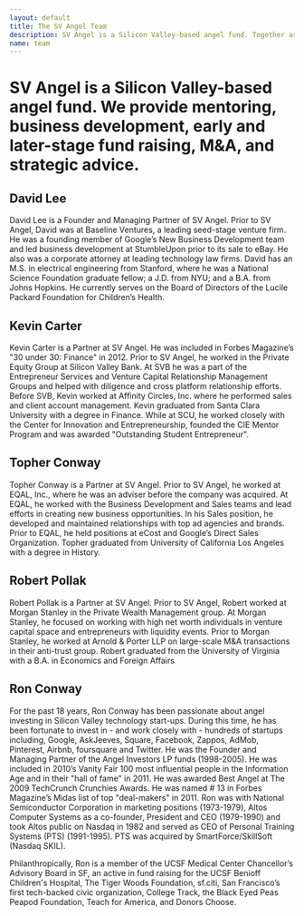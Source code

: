 ```yaml
---
layout: default
title: The SV Angel Team
description: SV Angel is a Silicon Valley-based angel fund. Together as a team we provide mentoring, business development, early and later-stage fund raising, M&amp;A, and strategic advice.
name: team
---
```


# SV Angel is a Silicon Valley-based angel fund. We provide mentoring, business development, early and later-stage fund raising, M&amp;A, and strategic advice.

## David Lee
David Lee is a Founder and Managing Partner of SV Angel. Prior to SV Angel, David was at Baseline Ventures, a leading seed-stage venture firm. He was a founding member of Google’s New Business Development team and led business development at StumbleUpon prior to its sale to eBay. He also was a corporate attorney at leading technology law firms. David has an M.S. in electrical engineering from Stanford, where he was a National Science Foundation graduate fellow; a J.D. from NYU; and a B.A. from Johns Hopkins. He currently serves on the Board of Directors of the Lucile Packard Foundation for Children’s Health.

## Kevin Carter
Kevin Carter is a Partner at SV Angel. He was included in Forbes Magazine’s "30 under 30: Finance" in 2012. Prior to SV Angel, he worked in the Private Equity Group at Silicon Valley Bank. At SVB he was a part of the Entrepreneur Services and Venture Capital Relationship Management Groups and helped with diligence and cross platform relationship efforts. Before SVB, Kevin worked at Affinity Circles, Inc. where he performed sales and client account management. Kevin graduated from Santa Clara University with a degree in Finance. While at SCU, he worked closely with the Center for Innovation and Entrepreneurship, founded the CIE Mentor Program and was awarded "Outstanding Student Entrepreneur".

## Topher Conway
Topher Conway is a Partner at SV Angel. Prior to SV Angel, he worked at EQAL, Inc., where he was an adviser before the company was acquired. At EQAL, he worked with the Business Development and Sales teams and lead efforts in creating new business opportunities. In his Sales position, he developed and maintained relationships with top ad agencies and brands. Prior to EQAL, he held positions at eCost and Google’s Direct Sales Organization. Topher graduated from University of California Los Angeles with a degree in History.

## Robert Pollak
Robert Pollak is a Partner at SV Angel. Prior to SV Angel, Robert worked at Morgan Stanley in the Private Wealth Management group. At Morgan Stanley, he focused on working with high net worth individuals in venture capital space and entrepreneurs with liquidity events. Prior to Morgan Stanley, he worked at Arnold &amp; Porter LLP on large-scale M&amp;A transactions in their anti-trust group. Robert graduated from the University of Virginia with a B.A. in Economics and Foreign Affairs

## Ron Conway
For the past 18 years, Ron Conway has been passionate about angel investing in Silicon Valley technology start-ups. During this time, he has been fortunate to invest in - and work closely with - hundreds of startups including, Google, AskJeeves, Square, Facebook, Zappos, AdMob, Pinterest, Airbnb, foursquare and Twitter. He was the Founder and Managing Partner of the Angel Investors LP funds (1998-2005). He was included in 2010’s Vanity Fair 100 most influential people in the Information Age and in their "hall of fame" in 2011. He was awarded Best Angel at The 2009 TechCrunch Crunchies Awards. He was named # 13 in Forbes Magazine’s Midas list of top "deal-makers" in 2011. Ron was with National Semiconductor Corporation in marketing positions (1973-1979), Altos Computer Systems as a co-founder, President and CEO (1979-1990) and took Altos public on Nasdaq in 1982 and served as CEO of Personal Training Systems (PTS) (1991-1995). PTS was acquired by SmartForce/SkillSoft (Nasdaq SKIL).

Philanthropically, Ron is a member of the UCSF Medical Center Chancellor’s Advisory Board in SF, an active in fund raising for the UCSF Benioff Children's Hospital, The Tiger Woods Foundation, sf.citi, San Francisco’s first tech-backed civic organization, College Track, the Black Eyed Peas Peapod Foundation, Teach for America, and Donors Choose.
